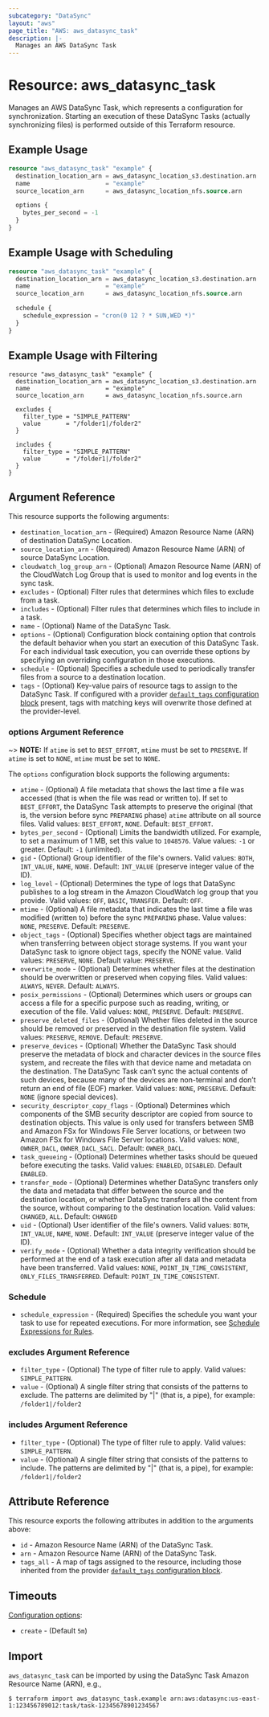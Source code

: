 ```yaml
---
subcategory: "DataSync"
layout: "aws"
page_title: "AWS: aws_datasync_task"
description: |-
  Manages an AWS DataSync Task
---
```


# Resource: aws_datasync_task

Manages an AWS DataSync Task, which represents a configuration for synchronization. Starting an execution of these DataSync Tasks (actually synchronizing files) is performed outside of this Terraform resource.

## Example Usage

```terraform
resource "aws_datasync_task" "example" {
  destination_location_arn = aws_datasync_location_s3.destination.arn
  name                     = "example"
  source_location_arn      = aws_datasync_location_nfs.source.arn

  options {
    bytes_per_second = -1
  }
}
```

## Example Usage with Scheduling

```terraform
resource "aws_datasync_task" "example" {
  destination_location_arn = aws_datasync_location_s3.destination.arn
  name                     = "example"
  source_location_arn      = aws_datasync_location_nfs.source.arn

  schedule {
    schedule_expression = "cron(0 12 ? * SUN,WED *)"
  }
}
```

## Example Usage with Filtering

```hcl
resource "aws_datasync_task" "example" {
  destination_location_arn = aws_datasync_location_s3.destination.arn
  name                     = "example"
  source_location_arn      = aws_datasync_location_nfs.source.arn

  excludes {
    filter_type = "SIMPLE_PATTERN"
    value       = "/folder1|/folder2"
  }

  includes {
    filter_type = "SIMPLE_PATTERN"
    value       = "/folder1|/folder2"
  }
}
```

## Argument Reference

This resource supports the following arguments:

* `destination_location_arn` - (Required) Amazon Resource Name (ARN) of destination DataSync Location.
* `source_location_arn` - (Required) Amazon Resource Name (ARN) of source DataSync Location.
* `cloudwatch_log_group_arn` - (Optional) Amazon Resource Name (ARN) of the CloudWatch Log Group that is used to monitor and log events in the sync task.
* `excludes` - (Optional) Filter rules that determines which files to exclude from a task.
* `includes` - (Optional) Filter rules that determines which files to include in a task.
* `name` - (Optional) Name of the DataSync Task.
* `options` - (Optional) Configuration block containing option that controls the default behavior when you start an execution of this DataSync Task. For each individual task execution, you can override these options by specifying an overriding configuration in those executions.
* `schedule` - (Optional) Specifies a schedule used to periodically transfer files from a source to a destination location.
* `tags` - (Optional) Key-value pairs of resource tags to assign to the DataSync Task. If configured with a provider [`default_tags` configuration block](https://registry.terraform.io/providers/hashicorp/aws/latest/docs#default_tags-configuration-block) present, tags with matching keys will overwrite those defined at the provider-level.

### options Argument Reference

~> **NOTE:** If `atime` is set to `BEST_EFFORT`, `mtime` must be set to `PRESERVE`. If `atime` is set to `NONE`, `mtime` must be set to `NONE`.

The `options` configuration block supports the following arguments:

* `atime` - (Optional) A file metadata that shows the last time a file was accessed (that is when the file was read or written to). If set to `BEST_EFFORT`, the DataSync Task attempts to preserve the original (that is, the version before sync `PREPARING` phase) `atime` attribute on all source files. Valid values: `BEST_EFFORT`, `NONE`. Default: `BEST_EFFORT`.
* `bytes_per_second` - (Optional) Limits the bandwidth utilized. For example, to set a maximum of 1 MB, set this value to `1048576`. Value values: `-1` or greater. Default: `-1` (unlimited).
* `gid` - (Optional) Group identifier of the file's owners. Valid values: `BOTH`, `INT_VALUE`, `NAME`, `NONE`. Default: `INT_VALUE` (preserve integer value of the ID).
* `log_level` - (Optional) Determines the type of logs that DataSync publishes to a log stream in the Amazon CloudWatch log group that you provide. Valid values: `OFF`, `BASIC`, `TRANSFER`. Default: `OFF`.
* `mtime` - (Optional) A file metadata that indicates the last time a file was modified (written to) before the sync `PREPARING` phase. Value values: `NONE`, `PRESERVE`. Default: `PRESERVE`.
* `object_tags` - (Optional) Specifies whether object tags are maintained when transferring between object storage systems. If you want your DataSync task to ignore object tags, specify the NONE value. Valid values: `PRESERVE`, `NONE`. Default value: `PRESERVE`.
* `overwrite_mode` - (Optional) Determines whether files at the destination should be overwritten or preserved when copying files. Valid values: `ALWAYS`, `NEVER`. Default: `ALWAYS`.
* `posix_permissions` - (Optional) Determines which users or groups can access a file for a specific purpose such as reading, writing, or execution of the file. Valid values: `NONE`, `PRESERVE`. Default: `PRESERVE`.
* `preserve_deleted_files` - (Optional) Whether files deleted in the source should be removed or preserved in the destination file system. Valid values: `PRESERVE`, `REMOVE`. Default: `PRESERVE`.
* `preserve_devices` - (Optional) Whether the DataSync Task should preserve the metadata of block and character devices in the source files system, and recreate the files with that device name and metadata on the destination. The DataSync Task can’t sync the actual contents of such devices, because many of the devices are non-terminal and don’t return an end of file (EOF) marker. Valid values: `NONE`, `PRESERVE`. Default: `NONE` (ignore special devices).
* `security_descriptor_copy_flags` - (Optional) Determines which components of the SMB security descriptor are copied from source to destination objects. This value is only used for transfers between SMB and Amazon FSx for Windows File Server locations, or between two Amazon FSx for Windows File Server locations. Valid values: `NONE`, `OWNER_DACL`, `OWNER_DACL_SACL`. Default: `OWNER_DACL`.
* `task_queueing` - (Optional) Determines whether tasks should be queued before executing the tasks. Valid values: `ENABLED`, `DISABLED`. Default `ENABLED`.
* `transfer_mode` - (Optional) Determines whether DataSync transfers only the data and metadata that differ between the source and the destination location, or whether DataSync transfers all the content from the source, without comparing to the destination location. Valid values: `CHANGED`, `ALL`. Default: `CHANGED`
* `uid` - (Optional) User identifier of the file's owners. Valid values: `BOTH`, `INT_VALUE`, `NAME`, `NONE`. Default: `INT_VALUE` (preserve integer value of the ID).
* `verify_mode` - (Optional) Whether a data integrity verification should be performed at the end of a task execution after all data and metadata have been transferred. Valid values: `NONE`, `POINT_IN_TIME_CONSISTENT`, `ONLY_FILES_TRANSFERRED`. Default: `POINT_IN_TIME_CONSISTENT`.

### Schedule

* `schedule_expression` - (Required) Specifies the schedule you want your task to use for repeated executions. For more information, see [Schedule Expressions for Rules](https://docs.aws.amazon.com/AmazonCloudWatch/latest/events/ScheduledEvents.html).

### excludes Argument Reference

* `filter_type` - (Optional) The type of filter rule to apply. Valid values: `SIMPLE_PATTERN`.
* `value` - (Optional) A single filter string that consists of the patterns to exclude. The patterns are delimited by "|" (that is, a pipe), for example: `/folder1|/folder2`

### includes Argument Reference

* `filter_type` - (Optional) The type of filter rule to apply. Valid values: `SIMPLE_PATTERN`.
* `value` - (Optional) A single filter string that consists of the patterns to include. The patterns are delimited by "|" (that is, a pipe), for example: `/folder1|/folder2`

## Attribute Reference

This resource exports the following attributes in addition to the arguments above:

* `id` - Amazon Resource Name (ARN) of the DataSync Task.
* `arn` - Amazon Resource Name (ARN) of the DataSync Task.
* `tags_all` - A map of tags assigned to the resource, including those inherited from the provider [`default_tags` configuration block](https://registry.terraform.io/providers/hashicorp/aws/latest/docs#default_tags-configuration-block).

## Timeouts

[Configuration options](https://developer.hashicorp.com/terraform/language/resources/syntax#operation-timeouts):

* `create` - (Default `5m`)

## Import

`aws_datasync_task` can be imported by using the DataSync Task Amazon Resource Name (ARN), e.g.,

```
$ terraform import aws_datasync_task.example arn:aws:datasync:us-east-1:123456789012:task/task-12345678901234567
```
